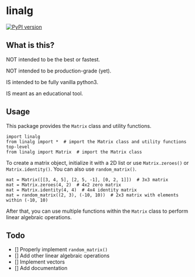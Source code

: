 # linalg

[![PyPI version](https://badge.fury.io/py/linalg.svg)](https://badge.fury.io/py/linalg)

## What is this?

NOT intended to be the best or fastest.

NOT intended to be production-grade (yet).

IS intended to be fully vanilla python3.

IS meant as an educational tool.

## Usage

This package provides the `Matrix` class and utility functions.

    import linalg
    from linalg import *  # import the Matrix class and utility functions top-level
    from linalg import Matrix  # import the Matrix class

To create a matrix object, initialize it with a 2D list or use `Matrix.zeroes()` or `Matrix.identity()`. You can also use `random_matrix()`.

    mat = Matrix([[3, 4, 5], [2, 5, -1], [0, 2, 1]])  # 3x3 matrix
    mat = Matrix.zeroes(4, 2)  # 4x2 zero matrix
    mat = Matrix.identity(4, 4)  # 4x4 identity matrix
    mat = random_matrix((2, 3), (-10, 10))  # 2x3 matrix with elements within (-10, 10)

After that, you can use multiple functions within the `Matrix` class to perform linear algebraic operations.

## Todo

- [] Properly implement `random_matrix()`
- [] Add other linear algebraic operations
- [] Implement vectors
- [] Add documentation
